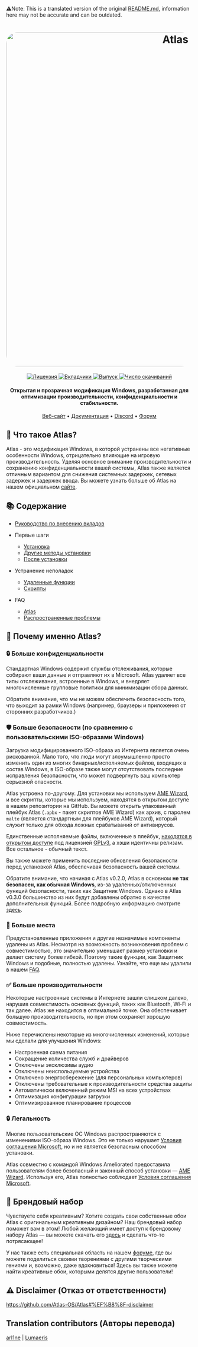 ﻿⚠️Note: This is a translated version of the original [README.md](https://github.com/Atlas-OS/Atlas/blob/main/README.md), information here may not be accurate and can be outdated.
<h1 align="center">
  <a href="http://atlasos.net"><img src="https://gcore.jsdelivr.net/gh/Atlas-OS/Atlas@main/img/banner.png" alt="Atlas" width="900" style="border-radius: 30px"></a>
</h1>
  <p align="center">
    <a href="https://github.com/Atlas-OS/Atlas/blob/main/LICENSE">
      <img alt="Лицензия" src="https://img.shields.io/github/license/atlas-os/atlas?style=for-the-badge&logo=github&color=1A91FF&label=%D0%9B%D0%B8%D1%86%D0%B5%D0%BD%D0%B7%D0%B8%D1%8F"/>
    </a>
    <a href="https://github.com/Atlas-OS/Atlas/graphs/contributors">
      <img alt="Вкладчики" src="https://img.shields.io/github/contributors/atlas-os/atlas?style=for-the-badge&color=1A91FF&label=%D0%A7%D0%B8%D1%81%D0%BB%D0%BE%20%D0%B2%D0%BA%D0%BB%D0%B0%D0%B4%D1%87%D0%B8%D0%BA%D0%BE%D0%B2" />
    </a>
    <a href="https://github.com/Atlas-OS/Atlas/releases/latest">
      <img alt="Выпуск" src="https://img.shields.io/github/release/atlas-os/atlas?style=for-the-badge&color=1A91FF&label=%D0%92%D1%8B%D0%BF%D1%83%D1%81%D0%BA" />
    </a>
    <a href="https://github.com/Atlas-OS/Atlas/releases">
      <img alt="Число скачиваний" src="https://img.shields.io/github/downloads/Atlas-OS/Atlas/total?style=for-the-badge&logo=github&color=1A91FF&label=%D0%A7%D0%B8%D1%81%D0%BB%D0%BE%20%D1%81%D0%BA%D0%B0%D1%87%D0%B8%D0%B2%D0%B0%D0%BD%D0%B8%D0%B9" />
    </a>
  </p>
<h4 align="center">Открытая и прозрачная модификация Windows, разработанная для оптимизации производительности, конфиденциальности и стабильности.</h4>

<p align="center">
  <a href="https://atlasos.net">Веб-сайт</a>
  •
  <a href="https://docs.atlasos.net">Документация</a>
  •
  <a href="https://discord.atlasos.net" target="_blank">Discord</a>
  •
  <a href="https://forum.atlasos.net">Форум</a>
</p>

## 🤔 **Что такое Atlas?**

Atlas - это модификация Windows, в которой устранены все негативные особенности Windows, отрицательно влияющие на игровую производительность.
Уделяя основное внимание производительности и сохранению конфиденциальности вашей системы, Atlas также является отличным вариантом для снижения системных задержек, сетевых задержек и задержек ввода.
Вы можете узнать больше об Atlas на нашем официальном [сайте](https://atlasos.net).

## 📚 **Содержание**

- [Руководство по внесению вкладов](https://docs.atlasos.net/contributions)

- Первые шаги
  - [Установка](https://docs.atlasos.net/getting-started/installation)
  - [Другие методы установки](https://docs.atlasos.net/getting-started/other-installation-methods/no-usb)
  - [После установки](https://docs.atlasos.net/getting-started/post-installation/drivers)

- Устранение неполадок
  - [Удаленные функции](https://docs.atlasos.net/troubleshooting/removed-features)
  - [Скрипты](https://docs.atlasos.net/troubleshooting/scripts)

- FAQ
  - [Atlas](https://atlasos.net/faq)
  - [Распространенные проблемы](https://docs.atlasos.net/troubleshooting/common-issues/hyper-v/)

## 👀 **Почему именно Atlas?**

### 🔒 Больше конфиденциальности
Стандартная Windows содержит службы отслеживания, которые собирают ваши данные и отправляют их в Microsoft.
Atlas удаляет все типы отслеживания, встроенные в Windows, и внедряет многочисленные групповые политики для минимизации сбора данных.

Обратите внимание, что мы не можем обеспечить безопасность того, что выходит за рамки Windows (например, браузеры и приложения от сторонних разработчиков.)

### 🛡️ Больше безопасности (по сравнению с пользовательскими ISO-образами Windows)
Загрузка модифицированного ISO-образа из Интернета является очень рискованной. Мало того, что люди могут злоумышленно просто изменить один из многих бинарных/исполняемых файлов, входящих в состав Windows, в ISO-образе также могут отсутствовать последние исправления безопасности, что может подвергнуть ваш компьютер серьезной опасности.

Atlas устроена по-другому. Для установки мы используем [AME Wizard](https://ameliorated.io), и все скрипты, которые мы используем, находятся в открытом доступе в нашем репозитории на GitHub. Вы можете открыть упакованный плейбук Atlas (`.apbx` - пакет скриптов AME Wizard) как архив, с паролем `malte` (является стандартным для плейбуков AME Wizard), который служит только для обхода ложных срабатываний от антивирусов.

Единственные исполняемые файлы, включенные в плейбук, [находятся в открытом доступе](https://github.com/Atlas-OS/Atlas-Utilities) под лицензией [GPLv3](https://github.com/Atlas-OS/Atlas-Utilities/blob/main/LICENSE), а хэши идентичны релизам. Все остальное - обычный текст.

Вы также можете применить последние обновления безопасности перед установкой Atlas, обеспечивая безопасность вашей системы.

Обратите внимание, что начиная с Atlas v0.2.0, Atlas в основном **не так безопасен, как обычная Windows**, из-за удаленных/отключенных функций безопасности, таких как Защитник Windows. Однако в Atlas v0.3.0 большинство из них будут добавлены обратно в качестве дополнительных функций. Более подробную информацию смотрите [здесь](https://docs.atlasos.net/troubleshooting/removed-features/).

### 🚀 Больше места
Предустановленные приложения и другие незначимые компоненты удалены из Atlas. Несмотря на возможность возникновения проблем с совместимостью, это значительно уменьшает размер установки и делает систему более гибкой. Поэтому такие функции, как Защитник Windows и подобные, полностью удалены.
Узнайте, что еще мы удалили в нашем [FAQ](https://docs.atlasos.net/troubleshooting/removed-features).

### ✅ Больше производительности
Некоторые настроенные системы в Интернете зашли слишком далеко, нарушив совместимость основных функций, таких как Bluetooth, Wi-Fi и так далее.
Atlas же находится в оптимальной точке. Она обеспечивает большую производительность, но при этом сохраняет хорошую совместимость.

Ниже перечислены некоторые из многочисленных изменений, которые мы сделали для улучшения Windows:
- Настроенная схема питания
- Сокращение количества служб и драйверов
- Отключены эксклюзивы аудио
- Отключены неиспользуемые устройства
- Отключено энергосбережение (для персональных компьютеров)
- Отключены требовательные к производительности средства защиты
- Автоматически включенный режим MSI на всех устройствах
- Оптимизация конфигурации загрузки
- Оптимизированное планирование процессов

### 🔒 Легальность
Многие пользовательские ОС Windows распространяются с изменениями ISO-образа Windows. Это не только нарушает [Условия соглашения Microsoft](https://www.microsoft.com/en-us/Useterms/Retail/Windows/10/UseTerms_Retail_Windows_10_Russian.htm), но и не является безопасным способом установки.

Atlas совместно с командой Windows Ameliorated предоставила пользователям более безопасный и законный способ установки — [AME Wizard](https://ameliorated.io). Используя его, Atlas полностью соблюдает [Условия соглашения Microsoft](https://www.microsoft.com/en-us/Useterms/Retail/Windows/10/UseTerms_Retail_Windows_10_Russian.htm).

## 🎨 Брендовый набор
Чувствуете себя креативным? Хотите создать свои собственные обои Atlas с оригинальным креативным дизайном? Наш брендовый набор поможет вам в этом!
Любой желающий имеет доступ к брендовому набору Atlas — вы можете скачать его [здесь](https://cdn.jsdelivr.net/gh/Atlas-OS/Atlas@main/img/brand-kit.zip) и сделать что-то потрясающее!

У нас также есть специальная область на нашем [форуме](https://forum.atlasos.net/t/art-showcase), где вы можете поделиться своими творениями с другими творческими гениями и, возможно, даже вдохновиться! Здесь вы также можете найти креативные обои, которыми делятся другие пользователи!

## ⚠️ Disclaimer (Отказ от ответственности)
https://github.com/Atlas-OS/Atlas#%EF%B8%8F-disclaimer

## Translation contributors (Авторы перевода)
[arl1ne](https://github.com/arl1nef) |
[Lumaeris](https://github.com/Lumaeris)
